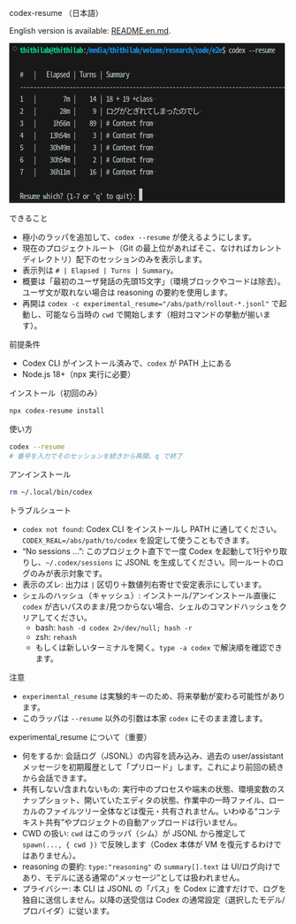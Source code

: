 codex-resume （日本語）

English version is available: [README.en.md](README.en.md).

![codex --resume screenshot](docs/assets/codex-resume.png)

できること

- 極小のラッパを追加して、`codex --resume` が使えるようにします。
- 現在のプロジェクトルート（Git の最上位があればそこ、なければカレントディレクトリ）配下のセッションのみを表示します。
- 表示列は `# | Elapsed | Turns | Summary`。
- 概要は「最初のユーザ発話の先頭15文字」（環境ブロックやコードは除去）。ユーザ文が取れない場合は reasoning の要約を使用します。
- 再開は `codex -c experimental_resume="/abs/path/rollout-*.jsonl"` で起動し、可能なら当時の `cwd` で開始します（相対コマンドの挙動が揃います）。

前提条件

- Codex CLI がインストール済みで、`codex` が PATH 上にある
- Node.js 18+（npx 実行に必要）

インストール（初回のみ）

```bash
npx codex-resume install
```

使い方

```bash
codex --resume
# 番号を入力でそのセッションを続きから再開、q で終了
```

アンインストール

```bash
rm ~/.local/bin/codex
```

トラブルシュート

- `codex not found`: Codex CLI をインストールし PATH に通してください。`CODEX_REAL=/abs/path/to/codex` を設定して使うこともできます。
- “No sessions …”: このプロジェクト直下で一度 Codex を起動して1行やり取りし、`~/.codex/sessions` に JSONL を生成してください。同一ルートのログのみが表示対象です。
- 表示のズレ: 出力は `|` 区切り＋数値列右寄せで安定表示にしています。
- シェルのハッシュ（キャッシュ）: インストール/アンインストール直後に `codex` が古いパスのまま/見つからない場合、シェルのコマンドハッシュをクリアしてください。
  - bash: `hash -d codex 2>/dev/null; hash -r`
  - zsh: `rehash`
  - もしくは新しいターミナルを開く。`type -a codex` で解決順を確認できます。

注意

- `experimental_resume` は実験的キーのため、将来挙動が変わる可能性があります。
- このラッパは `--resume` 以外の引数は本家 `codex` にそのまま渡します。

experimental_resume について（重要）

- 何をするか: 会話ログ（JSONL）の内容を読み込み、過去の user/assistant メッセージを初期履歴として「プリロード」します。これにより前回の続きから会話できます。
- 共有しない/含まれないもの: 実行中のプロセスや端末の状態、環境変数のスナップショット、開いていたエディタの状態、作業中の一時ファイル、ローカルのファイルツリー全体などは復元・共有されません。いわゆる“コンテキスト共有”やプロジェクトの自動アップロードは行いません。
- CWD の扱い: `cwd` はこのラッパ（シム）が JSONL から推定して `spawn(..., { cwd })` で反映します（Codex 本体が VM を復元するわけではありません）。
- reasoning の要約: `type:"reasoning"` の `summary[].text` は UI/ログ向けであり、モデルに送る通常の“メッセージ”としては扱われません。
- プライバシー: 本 CLI は JSONL の「パス」を Codex に渡すだけで、ログを独自に送信しません。以降の送受信は Codex の通常設定（選択したモデル/プロバイダ）に従います。
